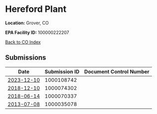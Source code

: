 # Hereford Plant

**Location:** Grover, CO

**EPA Facility ID:** 100000222207

[Back to CO Index](../../index.md)

## Submissions

| Date | Submission ID | Document Control Number |
|------|--------------|-------------------------|
| [2023-12-10](submissions/1000108742.md) | 1000108742 |  |
| [2018-12-10](submissions/1000074302.md) | 1000074302 |  |
| [2018-06-14](submissions/1000070337.md) | 1000070337 |  |
| [2013-07-08](submissions/1000035078.md) | 1000035078 |  |

